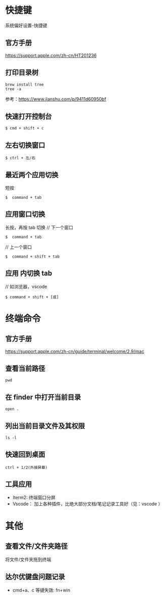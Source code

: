 # 快捷键

系统偏好设置-快捷键

## 官方手册

https://support.apple.com/zh-cn/HT201236

## 打印目录树

```
brew install tree
tree -a
```

参考：https://www.jianshu.com/p/9411d60950bf

## 快速打开控制台

```
$ cmd + shift + c
```

## 左右切换窗口

```
$ ctrl + 左/右
```

## 最近两个应用切换

短按

```
$  command + tab
```

## 应用窗口切换

长按，再按 tab 切换
// 下一个窗口

```
$  command + tab
```

// 上一个窗口

```
$  command + shift + tab
```

## 应用 内切换 tab

// 如浏览器，vscode

```
$ command + shift + [或]
```

# 终端命令

## 官方手册

https://support.apple.com/zh-cn/guide/terminal/welcome/2.9/mac

## 查看当前路径

```
pwd
```

## 在 finder 中打开当前目录

```
open .
```

## 列出当前目录文件及其权限

```
ls -l
```

## 快速回到桌面

```
ctrl + 1/2(外接屏幕)
```

## 工具应用

- Iterm2: 终端窗口分屏
- Vscode： 加上各种插件，比绝大部分文档/笔记记录工具好（见：vscode ）

# 其他

## 查看文件/文件夹路径

将文件/文件夹拖到终端

## 达尔优键盘问题记录

- cmd+a、c 等键失效: fn+win
